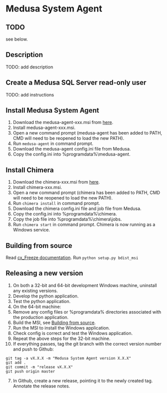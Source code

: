 # Medusa System Agent

## TODO
see below.

## Description
TODO: add description


## Create a Medusa SQL Server read-only user
TODO: add instructions

## Install Medusa System Agent
1. Download the medusa-agent-xxx.msi from [here]().
2. Install medusa-agent-xxx.msi.
3. Open a new command prompt (medusa-agent has been added to PATH, CMD will need to be reopened to load the new PATH).
4. Run `medusa-agent` in command prompt.
5. Download the medusa-agent config.ini file from Medusa.
6. Copy the config.ini into %programdata%\medusa-agent.

## Install Chimera
1. Download the chimera-xxx.msi from [here]().
2. Install chimera-xxx.msi.
3. Open a new command prompt (chimera has been added to PATH, CMD will need to be reopened to load the new PATH).
4. Run `chimera install` in command prompt.
5. Download the chimera config.ini file and job file from Medusa.
6. Copy the config.ini into %programdata%\chimera.
7. Copy the job file into %programdata%\chimera\jobs.
8. Run `chimera start` in command prompt. Chimera is now running as a Windows service.

## Building from source
Read [cx_Freeze documentation](https://cx-freeze.readthedocs.io/en/latest/).
Run `python setup.py bdist_msi`

## Releasing a new version
1. On both a 32-bit and 64-bit development Windows machine, uninstall any existing versions.
2. Develop the python application.
3. Test the python application.
4. On the 64-bit machine:
 1. Remove any config files or %programdata% directories associated with the production application.
 2. Build the MSI, see [Building from source](#building-from-source).
 3. Run the MSI to install the Windows application.
 4. Check config is correct and test the Windows application.
5. Repeat the above steps for the 32-bit machine.
6. If everything passes, tag the git branch with the correct version number and push to Github:

```
git tag -a vX.X.X -m "Medusa System Agent version X.X.X"
git add .
git commit -m "release vX.X.X"
git push origin master
```

7. In Github, create a new release, pointing it to the newly created tag. Annotate the release notes.
